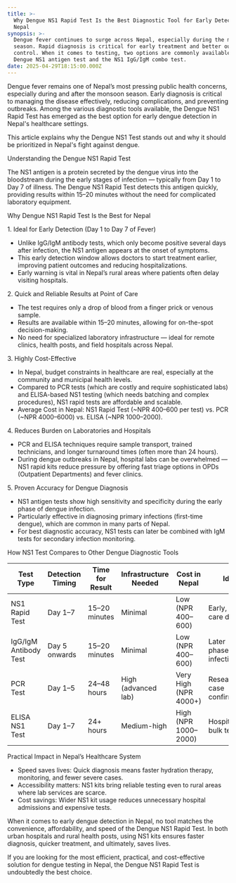 ```yaml
---
title: >-
  Why Dengue NS1 Rapid Test Is the Best Diagnostic Tool for Early Detection in
  Nepal
synopsis: >-
  Dengue fever continues to surge across Nepal, especially during the monsoon
  season. Rapid diagnosis is critical for early treatment and better outbreak
  control. When it comes to testing, two options are commonly available: the
  Dengue NS1 antigen test and the NS1 IgG/IgM combo test.
date: 2025-04-29T18:15:00.000Z
---
```


Dengue fever remains one of Nepal’s most pressing public health concerns, especially during and after the monsoon season. Early diagnosis is critical to managing the disease effectively, reducing complications, and preventing outbreaks. Among the various diagnostic tools available, the Dengue NS1 Rapid Test has emerged as the best option for early dengue detection in Nepal's healthcare settings.

This article explains why the Dengue NS1 Test stands out and why it should be prioritized in Nepal's fight against dengue.

Understanding the Dengue NS1 Rapid Test

The NS1 antigen is a protein secreted by the dengue virus into the bloodstream during the early stages of infection — typically from Day 1 to Day 7 of illness.
 The Dengue NS1 Rapid Test detects this antigen quickly, providing results within 15–20 minutes without the need for complicated laboratory equipment.

Why Dengue NS1 Rapid Test Is the Best for Nepal

1\. Ideal for Early Detection (Day 1 to Day 7 of Fever)

* Unlike IgG/IgM antibody tests, which only become positive several days after infection, the NS1 antigen appears at the onset of symptoms.
* This early detection window allows doctors to start treatment earlier, improving patient outcomes and reducing hospitalizations.
* Early warning is vital in Nepal’s rural areas where patients often delay visiting hospitals.

2\. Quick and Reliable Results at Point of Care

* The test requires only a drop of blood from a finger prick or venous sample.
* Results are available within 15–20 minutes, allowing for on-the-spot decision-making.
* No need for specialized laboratory infrastructure — ideal for remote clinics, health posts, and field hospitals across Nepal.

3\. Highly Cost-Effective

* In Nepal, budget constraints in healthcare are real, especially at the community and municipal health levels.
* Compared to PCR tests (which are costly and require sophisticated labs) and ELISA-based NS1 testing (which needs batching and complex procedures), NS1 rapid tests are affordable and scalable.
* Average Cost in Nepal: NS1 Rapid Test (\~NPR 400–600 per test) vs. PCR (\~NPR 4000–6000) vs. ELISA (\~NPR 1000–2000).

4\. Reduces Burden on Laboratories and Hospitals

* PCR and ELISA techniques require sample transport, trained technicians, and longer turnaround times (often more than 24 hours).
* During dengue outbreaks in Nepal, hospital labs can be overwhelmed — NS1 rapid kits reduce pressure by offering fast triage options in OPDs (Outpatient Departments) and fever clinics.

5\. Proven Accuracy for Dengue Diagnosis

* NS1 antigen tests show high sensitivity and specificity during the early phase of dengue infection.
* Particularly effective in diagnosing primary infections (first-time dengue), which are common in many parts of Nepal.
* For best diagnostic accuracy, NS1 tests can later be combined with IgM tests for secondary infection monitoring.

How NS1 Test Compares to Other Dengue Diagnostic Tools

| Test Type             | Detection Timing | Time for Result | Infrastructure Needed | Cost in Nepal         | Ideal For                          |
| --------------------- | ---------------- | --------------- | --------------------- | --------------------- | ---------------------------------- |
| NS1 Rapid Test        | Day 1–7          | 15–20 minutes   | Minimal               | Low (NPR 400–600)     | Early, Point-of-care diagnosis     |
| IgG/IgM Antibody Test | Day 5 onwards    | 15–20 minutes   | Minimal               | Low (NPR 400–600)     | Later phase/Secondary infection    |
| PCR Test              | Day 1–5          | 24–48 hours     | High (advanced lab)   | Very High (NPR 4000+) | Research, Severe case confirmation |
| ELISA NS1 Test        | Day 1–7          | 24+ hours       | Medium-high           | High (NPR 1000–2000)  | Hospital labs, bulk testing        |

Practical Impact in Nepal’s Healthcare System

* Speed saves lives: Quick diagnosis means faster hydration therapy, monitoring, and fewer severe cases.
* Accessibility matters: NS1 kits bring reliable testing even to rural areas where lab services are scarce.
* Cost savings: Wider NS1 kit usage reduces unnecessary hospital admissions and expensive tests.

When it comes to early dengue detection in Nepal, no tool matches the convenience, affordability, and speed of the Dengue NS1 Rapid Test.
 In both urban hospitals and rural health posts, using NS1 kits ensures faster diagnosis, quicker treatment, and ultimately, saves lives.

If you are looking for the most efficient, practical, and cost-effective solution for dengue testing in Nepal, the Dengue NS1 Rapid Test is undoubtedly the best choice.
